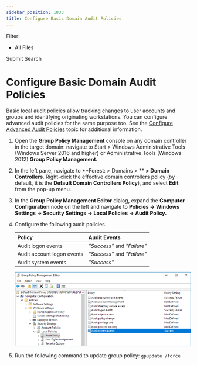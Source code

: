 ```yaml
---
sidebar_position: 1833
title: Configure Basic Domain Audit Policies
---
```


Filter: 

* All Files

Submit Search

# Configure Basic Domain Audit Policies

Basic local audit policies allow tracking changes to user accounts and groups and identifying originating workstations. You can configure advanced audit policies for the same purpose too. See the [Configure Advanced Audit Policies](AdvancedPolicy "Configure Advanced Audit Policies") topic for additional information.

1. Open the **Group Policy Management** console on any domain controller in the target domain: navigate to Start > Windows Administrative Tools (Windows Server 2016 and higher) or Administrative Tools (Windows 2012) **Group Policy Management.**
2. In the left pane, navigate to **Forest:  > Domains > ** **> Domain Controllers**. Right-click the effective domain controllers policy (by default, it is the **Default Domain Controllers Policy**), and select **Edit** from the pop-up menu.
3. In the **Group Policy Management Editor** dialog, expand the **Computer Configuration** node on the left and navigate to **Policies → Windows Settings → Security Settings → Local Policies → Audit Policy.**
4. Configure the following audit policies.

   | Policy | Audit Events |
   | --- | --- |
   | Audit logon events | *"Success"* and *"Failure"* |
   | Audit account logon events | *"Success"* and *"Failure"* |
   | Audit system events | *"Success"* |

   ![](../../../../../../static/images/Auditor_10.7/Content/Resources/Images/Auditor/ManualConfig/ManualConfig_NLA_AuditPolicies2016.png)
5. Run the following command to update group policy: `gpupdate /force`